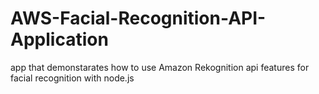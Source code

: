 # AWS-Facial-Recognition-API-Application
app that demonstarates how to use Amazon Rekognition api features for facial recognition with node.js
